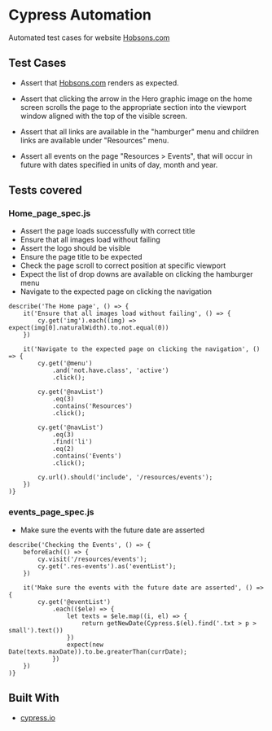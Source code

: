 # Cypress Automation

Automated test cases for website [Hobsons.com](https://www.hobsons.com/)

## Test Cases

- Assert that [Hobsons.com](https://hobsons.com/) renders as expected.

- Assert that clicking the arrow in the Hero graphic image on the home screen scrolls the page to the appropriate section into the viewport window aligned with the top of the visible screen.

- Assert that all links are available in the "hamburger" menu and children links are available under "Resources" menu.

- Assert all events on the page "Resources > Events", that will occur in future with dates specified in units of day, month and year.

## Tests covered
### Home_page_spec.js

- Assert the page loads successfully with correct title
- Ensure that all images load without failing
- Assert the logo should be visible
- Ensure the page title to be expected
- Check the page scroll to correct position at specific viewport
- Expect the list of drop downs are available on clicking the hamburger menu
- Navigate to the expected page on clicking the navigation

```shell
describe('The Home page', () => {
    it('Ensure that all images load without failing', () => {
        cy.get('img').each((img) => expect(img[0].naturalWidth).to.not.equal(0))
    })

    it('Navigate to the expected page on clicking the navigation', () => {
        cy.get('@menu')
            .and('not.have.class', 'active')
            .click();

        cy.get('@navList')
            .eq(3)
            .contains('Resources')
            .click();

        cy.get('@navList')
            .eq(3)
            .find('li')
            .eq(2)
            .contains('Events')
            .click();

        cy.url().should('include', '/resources/events');
    })
)}
```

### events_page_spec.js

- Make sure the events with the future date are asserted

```shell
describe('Checking the Events', () => {
    beforeEach(() => {
        cy.visit('/resources/events');
        cy.get('.res-events').as('eventList');
    })

    it('Make sure the events with the future date are asserted', () => {
        cy.get('@eventList')
            .each(($ele) => {
                let texts = $ele.map((i, el) => {
                    return getNewDate(Cypress.$(el).find('.txt > p > small').text())
                })
                expect(new Date(texts.maxDate)).to.be.greaterThan(currDate);  
            })
    })
)}
```

## Built With

- [cypress.io](https://www.cypress.io/)

